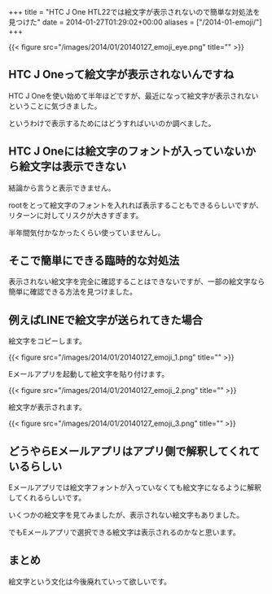 +++
title = "HTC J One HTL22では絵文字が表示されないので簡単な対処法を見つけた"
date = 2014-01-27T01:29:02+00:00
aliases = ["/2014-01-emoji/"]
+++

{{< figure src="/images/2014/01/20140127_emoji_eye.png" title="" >}}

## HTC J Oneって絵文字が表示されないんですね

HTC J Oneを使い始めて半年ほどですが、最近になって絵文字が表示されないということに気づきました。

というわけで表示するためにはどうすればいいのか調べました。

## HTC J Oneには絵文字のフォントが入っていないから絵文字は表示できない

結論から言うと表示できません。

rootをとって絵文字のフォントを入れれば表示することもできるらしいですが、リターンに対してリスクが大きすぎます。

半年間気付かなかったくらい使っていませんし。

## そこで簡単にできる臨時的な対処法

表示されない絵文字を完全に確認することはできないですが、一部の絵文字なら簡単に確認できる方法を見つけました。 

## 例えばLINEで絵文字が送られてきた場合

絵文字をコピーします。

{{< figure src="/images/2014/01/20140127_emoji_1.png" title="" >}}

Eメールアプリを起動して絵文字を貼り付けます。

{{< figure src="/images/2014/01/20140127_emoji_2.png" title="" >}}

絵文字が表示されます。

{{< figure src="/images/2014/01/20140127_emoji_3.png" title="" >}}

## どうやらEメールアプリはアプリ側で解釈してくれているらしい

Eメールアプリでは絵文字フォントが入っていなくても絵文字になるように解釈してくれるらしいです。

いくつかの絵文字を見てみましたが、表示されない絵文字もありました。

でもEメールアプリで選択できる絵文字は表示されるのかなと思います。 

## まとめ

絵文字という文化は今後廃れていって欲しいです。
